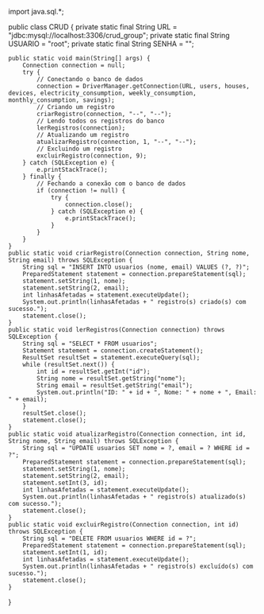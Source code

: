 import java.sql.*;

public class CRUD {
    private static final String URL = "jdbc:mysql://localhost:3306/crud_group";
    private static final String USUARIO = "root";
    private static final String SENHA = "";

    public static void main(String[] args) {
        Connection connection = null;
        try {
            // Conectando o banco de dados
            connection = DriverManager.getConnection(URL, users, houses, devices, electricity_consumption, weekly_consumption, monthly_consumption, savings);
            // Criando um registro
            criarRegistro(connection, "--", "--");
            // Lendo todos os registros do banco
            lerRegistros(connection);
            // Atualizando um registro
            atualizarRegistro(connection, 1, "--", "--");
            // Excluindo um registro
            excluirRegistro(connection, 9);
        } catch (SQLException e) {
            e.printStackTrace();
        } finally {
            // Fechando a conexão com o banco de dados
            if (connection != null) {
                try {
                    connection.close();
                } catch (SQLException e) {
                    e.printStackTrace();
                }
            }
        }
    }
    public static void criarRegistro(Connection connection, String nome, String email) throws SQLException {
        String sql = "INSERT INTO usuarios (nome, email) VALUES (?, ?)";
        PreparedStatement statement = connection.prepareStatement(sql);
        statement.setString(1, nome);
        statement.setString(2, email);
        int linhasAfetadas = statement.executeUpdate();
        System.out.println(linhasAfetadas + " registro(s) criado(s) com sucesso.");
        statement.close();
    }
    public static void lerRegistros(Connection connection) throws SQLException {
        String sql = "SELECT * FROM usuarios";
        Statement statement = connection.createStatement();
        ResultSet resultSet = statement.executeQuery(sql);
        while (resultSet.next()) {
            int id = resultSet.getInt("id");
            String nome = resultSet.getString("nome");
            String email = resultSet.getString("email");
            System.out.println("ID: " + id + ", Nome: " + nome + ", Email: " + email);
        }
        resultSet.close();
        statement.close();
    }
    public static void atualizarRegistro(Connection connection, int id, String nome, String email) throws SQLException {
        String sql = "UPDATE usuarios SET nome = ?, email = ? WHERE id = ?";
        PreparedStatement statement = connection.prepareStatement(sql);
        statement.setString(1, nome);
        statement.setString(2, email);
        statement.setInt(3, id);
        int linhasAfetadas = statement.executeUpdate();
        System.out.println(linhasAfetadas + " registro(s) atualizado(s) com sucesso.");
        statement.close();
    }
    public static void excluirRegistro(Connection connection, int id) throws SQLException {
        String sql = "DELETE FROM usuarios WHERE id = ?";
        PreparedStatement statement = connection.prepareStatement(sql);
        statement.setInt(1, id);
        int linhasAfetadas = statement.executeUpdate();
        System.out.println(linhasAfetadas + " registro(s) excluído(s) com sucesso.");
        statement.close();
    }
}
